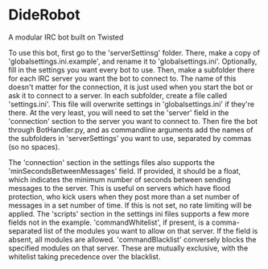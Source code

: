 DideRobot
=========

A modular IRC bot built on Twisted


To use this bot, first go to the 'serverSettinsg' folder. There, make a copy of 'globalsettings.ini.example', and rename it to 'globalsettings.ini'. Optionally, fill in the settings you want every bot to use.
Then, make a subfolder there for each IRC server you want the bot to connect to. The name of this doesn't matter for the connection, it is just used when you start the bot or ask it to connect to a server. In each subfolder, create a file called 'settings.ini'. This file will overwrite settings in 'globalsettings.ini' if they're there. At the very least, you will need to set the 'server' field in the 'connection' section to the server you want to connect to.
Then fire the bot through BotHandler.py, and as commandline arguments add the names of the subfolders in 'serverSettings' you want to use, separated by commas (so no spaces).

The 'connection' section in the settings files also supports the 'minSecondsBetweenMessages' field. If provided, it should be a float, which indicates the minimum number of seconds between sending messages to the server. This is useful on servers which have flood protection, who kick users when they post more than a set number of messages in a set number of time. If this is not set, no rate limiting will be applied.
The 'scripts' section in the settings ini files supports a few more fields not in the example. 'commandWhitelist', if present, is a comma-separated list of the modules you want to allow on that server. If the field is absent, all modules are allowed. 'commandBlacklist' conversely blocks the specified modules on that server. These are mutually exclusive, with the whitelist taking precedence over the blacklist.
